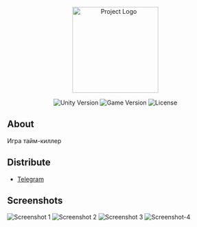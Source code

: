 <p align="center">
      <img src="https://i.ibb.co/zfDTMqk/Logo.png" alt="Project Logo" width="200">
</p>

<p align="center">
   <img src="https://img.shields.io/badge/Unity%202022.3.15f1%20LTS%20-%20Version%20-%20violet" alt="Unity Version">
   <img src="https://img.shields.io/badge/Build-Game%20Version-greenyellow" alt="Game Version">
   <img src="https://img.shields.io/badge/No%20Licence-Licence-whitered" alt="License">
</p>

## About

Игра тайм-киллер

## Distribute

- [Telegram](https://t.me/ghgkgkrjkfjfjkxeddkkw)

## Screenshots

<p>
      <img src="https://i.ibb.co/DQNQvd1/Screenshot-1.png" alt="Screenshot 1">
      <img src="https://i.ibb.co/8XKLgFB/Screenshot-2.png" alt="Screenshot 2">
      <img src="https://i.ibb.co/cxNzbg4/Screenshot-3.png" alt="Screenshot 3">
      <img src="https://i.ibb.co/Zhcyk0T/Screenshot-4.png" alt="Screenshot-4" border="0">
</p>
